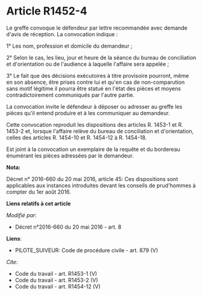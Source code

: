 # Article R1452-4

Le greffe convoque le défendeur par lettre recommandée avec demande d'avis de réception. La convocation indique : 

1° Les nom, profession et domicile du demandeur ; 

2° Selon le cas, les lieu, jour et heure de la séance du bureau de conciliation et d'orientation ou de l'audience à laquelle
l'affaire sera appelée ; 

3° Le fait que des décisions exécutoires à titre provisoire pourront, même en son absence, être prises contre lui et qu'en
cas de non-comparution sans motif légitime il pourra être statué en l'état des pièces et moyens contradictoirement
communiqués par l'autre partie. 

La convocation invite le défendeur à déposer ou adresser au greffe les pièces qu'il entend produire et à les communiquer au
demandeur. 

Cette convocation reproduit les dispositions des articles R. 1453-1 et R. 1453-2 et, lorsque l'affaire relève du bureau de
conciliation et d'orientation, celles des articles R. 1454-10 et R. 1454-12 à R. 1454-18. 

Est joint à la convocation un exemplaire de la requête et du bordereau énumérant les pièces adressées par le demandeur.

**Nota:**

Décret n° 2016-660 du 20 mai 2016, article 45: Ces dispositions sont applicables aux instances introduites devant les
conseils de prud'hommes à compter du 1er août 2016.

**Liens relatifs à cet article**

_Modifié par_:

  - Décret n°2016-660 du 20 mai 2016 - art. 8

**Liens**:

  - PILOTE_SUIVEUR: Code de procédure civile - art. 879 (V)

_Cite_:

  - Code du travail - art. R1453-1 (V)
  - Code du travail - art. R1453-2 (V)
  - Code du travail - art. R1454-12 (V)

